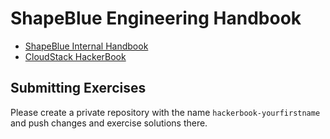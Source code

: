 # ShapeBlue Engineering Handbook

- [ShapeBlue Internal Handbook](shapeblue/README.md)
- [CloudStack HackerBook](cloudstack/README.md)

## Submitting Exercises

Please create a private repository with the name `hackerbook-yourfirstname`
and push changes and exercise solutions there.
